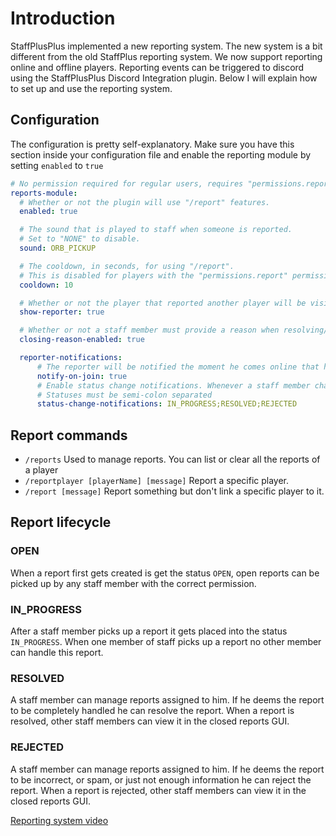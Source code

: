 # Introduction

StaffPlusPlus implemented a new reporting system. The new system is a bit different from the old StaffPlus reporting system.
We now support reporting online and offline players. Reporting events can be triggered to discord using the StaffPlusPlus Discord Integration plugin. Below I will explain how to set up and use the reporting system.

## Configuration

The configuration is pretty self-explanatory.
Make sure you have this section inside your configuration file and enable the reporting module by setting `enabled` to `true`

```yaml
# No permission required for regular users, requires "permissions.report" permission for moderator commands.
reports-module:
  # Whether or not the plugin will use "/report" features.
  enabled: true

  # The sound that is played to staff when someone is reported.
  # Set to "NONE" to disable.
  sound: ORB_PICKUP

  # The cooldown, in seconds, for using "/report".
  # This is disabled for players with the "permissions.report" permission.
  cooldown: 10

  # Whether or not the player that reported another player will be visible in GUIs.
  show-reporter: true

  # Whether or not a staff member must provide a reason when resolving/rejecting a report
  closing-reason-enabled: true

  reporter-notifications:
      # The reporter will be notified the moment he comes online that he has reports OPEN or IN_PROGRESS
      notify-on-join: true
      # Enable status change notifications. Whenever a staff member changes the status to one of the specified statuses, the reporter will be notified (if he is online).
      # Statuses must be semi-colon separated
      status-change-notifications: IN_PROGRESS;RESOLVED;REJECTED
```

## Report commands

* `/reports` Used to manage reports. You can list or clear all the reports of a player
* `/reportplayer [playerName] [message]` Report a specific player.
* `/report [message]` Report something but don't link a specific player to it.

## Report lifecycle

### OPEN
When a report first gets created is get the status `OPEN`, open reports can be picked up by any staff member with the correct permission.

### IN_PROGRESS
After a staff member picks up a report it gets placed into the status `IN_PROGRESS`. When one member of staff picks up a report no other member can handle this report.

### RESOLVED
A staff member can manage reports assigned to him. If he deems the report to be completely handled he can resolve the report. 
When a report is resolved, other staff members can view it in the closed reports GUI.

### REJECTED
A staff member can manage reports assigned to him. If he deems the report to be incorrect, or spam, or just not enough information he can reject the report. When a report is rejected, other staff members can view it in the closed reports GUI.


[Reporting system video](https://www.youtube.com/watch?v=laP10VM29TM) 